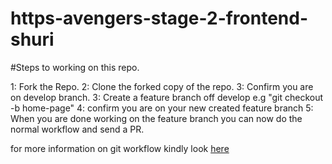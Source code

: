 # https-avengers-stage-2-frontend-shuri

#Steps to working on this repo.

1: Fork the Repo.
2: Clone the forked copy of the repo.
3: Confirm you are on develop branch. 
3: Create a feature branch off develop e.g "git checkout -b home-page"
4: confirm you are on your new created feature branch
5: When you are done working on the feature branch you can now do the normal workflow and send a PR.

for more information on git workflow kindly look [here](https://www.atlassian.com/git/tutorials/comparing-workflows/gitflow-workflow)
